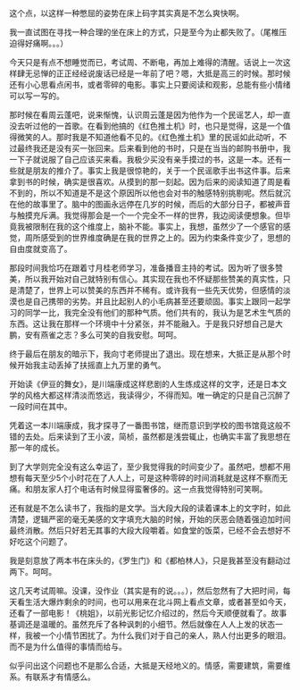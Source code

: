 这个点，以这样一种憋屈的姿势在床上码字其实真是不怎么爽快啊。

我一直试图在寻找一种合理的坐在床上的方式，只是至今为止都失败了。（尾椎压迫得好痛啊。。。）

今天只是有点不想睡觉而已，考试周、不断电，再加上难得的清醒。话说上一次这样肆无忌惮的正正经经说废话已经是一年前了吧？嗯，大抵是高三的时候。那时候还有小心思看点闲书，或者零碎的电影。事实上只要阅读和观影，总能有些小情绪可以写一写的。

那时候在看周云蓬吧，说来惭愧，认识周云蓬是因为他作为一个民谣艺人，却一直没去听过他的一首歌。在看到他搞的《红色推土机》时，也只是觉得，这是一个值得微笑的人。那时我是不知道他看不见的。《红色推土机》里的民谣如此动听，不过最终我还是没有买一张回来。后来看到他的书时，只是在当当的邮购书册中，我一下子就说服了自己应该买来看。我极少买没有亲手摸过的书，这是一本。还有一些就是朋友的推介了。事实上我是很惊艳的，关于一个民谣歌手出书这件事。后来拿到书的时候，确实是很喜欢。从摸到的那一刻起。因为后来的阅读知道了周是看不到的，所以不知道是不是这个原因所以他也会对书的触感特别挑剔呢。然后就沉在他的故事里了。脑中的图画永远停在几岁的时候，而后的大部分日子，都被声音与触摸充斥满。我觉得那会是一个一个完全不一样的世界，我边阅读便想象。但毕竟我被限制在我的这个维度上，脑补不能。事实上，我想，虽然少了一个感官的感觉，周所感受到的世界维度确是在我的世界之上的。因为约束条件变少了，思想的自由度就变高了。

那段时间我恰巧在跟着寸月桂老师学习，准备播音主持的考试。因为听了很多赞美，所以我开始对自己就特别有信心。其实现在我也不怀疑那些赞美的真实性，只是清楚了，世界上可以赞美的东西并不稀有。或许我有一些先天优势，但感情的淡漠也是自己携带的劣势。并且比起别人的小毛病甚至还要顽固。事实上跟同一起学习的同学一比，我完全没有他们的那种气质。他们共有的，我认为是艺术生气质的东西。这让我在那样一个环境中十分紧张，并不能融入。于是我只好想自己是大鹏，安有燕雀之志？多么可笑的自我安慰。呵呵。

终于最后在朋友的暗示下，我向寸老师提出了退出。现在想来，大抵正是从那个时候开始我主动丢掉了扶摇直上九万里的勇气。

开始读《伊豆的舞女》，是川端康成这样悲剧的人生炼成这样的文字，还是日本文学的风格大都这样清淡而悠远，我读得少，不得而知。唯一确定的只是自己沉醉了一段时间在其中。

凭着这一本川端康成，我才探寻了一番图书馆，继而意识到学校的图书馆竟这般不错的去处。后来读到了王小波，简桢，虽然都是浅尝辄止，也确实丰富了我思想在那一年的成长。

到了大学则完全没有这么幸运了，至少我觉得我的时间变少了。虽然吧，想都不用想有每天至少5个小时花在了人人上，可是这种零碎的时间消耗就是这样不察而无痛。和朋友家人打个电话有时候显得蛮奢侈的。这一点我觉得特别可笑啊。

还有就是不怎么读书了，我指的是文学。当大段大段的读着课本上的文字时，如此清楚，逻辑严密的毫无美感的文字填充大脑的时候，开始的厌恶会随着强迫加时间最终消散。然后只好若无其事的大段大段嚼着。如食堂的饭菜，已经不会去想好不好吃这个问题了。

我是刻意放了两本书在床头的，《罗生门》和《都柏林人》，只是我甚至没有翻动过两下。呵呵。

这几天考试周嘛。没课，没作业（其实是有的说。。。），然后忽然有了大把时间，每天看生活大爆炸剩余的时间，也可以用来在北斗网上看点文章，或者甚至如今天，还看了一部电影！《桃姐》，以前光影记忆介绍过的，然后今天顺便就看了。故事基调还是温暖的。虽然充斥了各种讽刺的小细节。然后就像在人人上发的状态一样，我被一个小情节困扰了。为什么我们对于自己的亲人，熟人付出更多的眼泪。而不是为什么值得的事情而给与。

似乎问出这个问题也不是那么合适，大抵是天经地义的。情感，需要建筑，需要维系。有联系才有情感么。

<!-- ##{"timestamp":1333385520}## -->